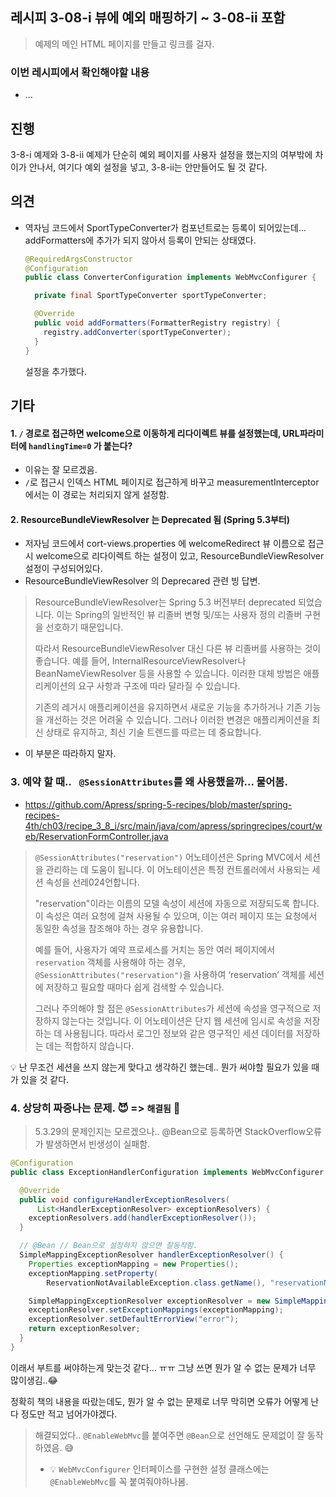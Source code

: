 ## 레시피 3-08-i 뷰에 예외 매핑하기 ~ 3-08-ii 포함

> 예제의 메인 HTML 페이지를 만들고 링크를 걸자.

### 이번 레시피에서 확인해야할  내용

* ...

  

## 진행

3-8-i 예제와  3-8-ii 예제가 단순히 예외 페이지를 사용자 설정을 했는지의 여부밖에 차이가 안나서, 여기다 예외 설정을 넣고, 3-8-ii는 안만들어도 될 것 같다.





## 의견

* 역자님 코드에서 SportTypeConverter가 컴포넌트로는 등록이 되어있는데... addFormatters에 추가가 되지 않아서 등록이 안되는 상태였다. 

  ```java
  @RequiredArgsConstructor
  @Configuration
  public class ConverterConfiguration implements WebMvcConfigurer {
  
    private final SportTypeConverter sportTypeConverter;
  
    @Override
    public void addFormatters(FormatterRegistry registry) {
      registry.addConverter(sportTypeConverter);
    }
  }
  ```

  설정을 추가했다.



## 기타

#### 1. `/` 경로로 접근하면 welcome으로 이동하게 리다이렉트 뷰를 설정했는데, URL파라미터에 `handlingTime=0` 가 붙는다?

* 이유는 잘 모르겠음. 
* `/`로 접근시 인덱스 HTML 페이지로 접근하게 바꾸고 measurementInterceptor에서는 이 경로는 처리되지 않게 설정함.



#### 2. ResourceBundleViewResolver 는 Deprecated 됨 (Spring 5.3부터)

* 저자님 코드에서 cort-views.properties 에 welcomeRedirect 뷰 이름으로 접근시 welcome으로 리다이렉트 하는 설정이 있고, ResourceBundleViewResolver  설정이 구성되어있다.
* ResourceBundleViewResolver 의 Deprecared 관련 빙 답변.

> ResourceBundleViewResolver는 Spring 5.3 버전부터 deprecated 되었습니다. 이는 Spring의 일반적인 뷰 리졸버 변형 및/또는 사용자 정의 리졸버 구현을 선호하기 때문입니다.
>
> 따라서 ResourceBundleViewResolver 대신 다른 뷰 리졸버를 사용하는 것이 좋습니다. 예를 들어, InternalResourceViewResolver나 BeanNameViewResolver 등을 사용할 수 있습니다. 이러한 대체 방법은 애플리케이션의 요구 사항과 구조에 따라 달라질 수 있습니다.
>
> 기존의 레거시 애플리케이션을 유지하면서 새로운 기능을 추가하거나 기존 기능을 개선하는 것은 어려울 수 있습니다. 그러나 이러한 변경은 애플리케이션을 최신 상태로 유지하고, 최신 기술 트렌드를 따르는 데 중요합니다.

* 이 부분은 따라하지 말자.



### 3.  예약 할 때.. ` @SessionAttributes`를 왜 사용했을까... 물어봄.

* https://github.com/Apress/spring-5-recipes/blob/master/spring-recipes-4th/ch03/recipe_3_8_i/src/main/java/com/apress/springrecipes/court/web/ReservationFormController.java

> `@SessionAttributes("reservation")` 어노테이션은 Spring MVC에서 세션을 관리하는 데 도움이 됩니다. 이 어노테이션은 특정 컨트롤러에서 사용되는 세션 속성을 선레024언합니다.
>
> "reservation"이라는 이름의 모델 속성이 세션에 자동으로 저장되도록 합니다. 이 속성은 여러 요청에 걸쳐 사용될 수 있으며, 이는 여러 페이지 또는 요청에서 동일한 속성을 참조해야 하는 경우 유용합니다.
>
> 예를 들어, 사용자가 예약 프로세스를 거치는 동안 여러 페이지에서 `reservation` 객체를 사용해야 하는 경우, `@SessionAttributes("reservation")`을 사용하여 ‘reservation’ 객체를 세션에 저장하고 필요할 때마다 쉽게 검색할 수 있습니다.
>
> 그러나 주의해야 할 점은 `@SessionAttributes`가 세션에 속성을 영구적으로 저장하지 않는다는 것입니다. 이 어노테이션은 단지 웹 세션에 임시로 속성을 저장하는 데 사용됩니다. 따라서 로그인 정보와 같은 영구적인 세션 데이터를 저장하는 데는 적합하지 않습니다.

💡 난 무조건 세션을 쓰지 않는게 맞다고 생각하긴 했는데.. 뭔가 써야할 필요가 있을 때가 있을 것 같다.



### 4. 상당히 짜증나는 문제. 😈 => `해결됨`  🎉

> 5.3.29의 문제인지는 모르겠으나.. @Bean으로 등록하면 StackOverflow오류가 발생하면서 빈생성이 실패함.

```java
@Configuration
public class ExceptionHandlerConfiguration implements WebMvcConfigurer {

  @Override
  public void configureHandlerExceptionResolvers(
      List<HandlerExceptionResolver> exceptionResolvers) {
    exceptionResolvers.add(handlerExceptionResolver());
  }

  // @Bean // Bean으로 설정하지 않으면 잘동작함.
  SimpleMappingExceptionResolver handlerExceptionResolver() {
    Properties exceptionMapping = new Properties();
    exceptionMapping.setProperty(
        ReservationNotAvailableException.class.getName(), "reservationNotAvailable");

    SimpleMappingExceptionResolver exceptionResolver = new SimpleMappingExceptionResolver();
    exceptionResolver.setExceptionMappings(exceptionMapping);
    exceptionResolver.setDefaultErrorView("error");
    return exceptionResolver;
  }
}
```

이래서 부트를 써야하는게 맞는것 같다... ㅠㅠ 그냥 쓰면 뭔가 알 수 없는 문제가 너무 많이생김..😂

정확히 책의 내용을 따랐는데도, 뭔가 알 수 없는 문제로 너무 막히면 오류가 어떻게 난다 정도만 적고 넘어가야겠다.

> 해결되었다.. `@EnableWebMvc`를 붙여주면 `@Bean`으로 선언해도 문제없이 잘 동작하였음. 😅
>
> * 💡 `WebMvcConfigurer` 인터페이스를 구현한 설정 클래스에는 `@EnableWebMvc`를 꼭 붙여줘야하나봄.

